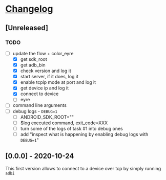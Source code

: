 # [Changelog](https://keepachangelog.com)
## [Unreleased]
### TODO
- [ ] update the flow + color_eyre
    - [x] get sdk_root
    - [x] get adb_bin
    - [x] check version and log it
    - [x] start server, if it does, log it
    - [x] enable tcpip mode at port and log it
    - [x] get device ip and log it
    - [x] connect to device
    - [ ] eyre
- [ ] command line arguments
- [ ] debug logs - `DEBUG=1`
    - [ ] ANDROID_SDK_ROOT=""
    - [ ] $log executed command, exit_code=XXX
    - [ ] turn some of the logs of task #1 into debug ones
    - [ ] add "inspect what is happening by enabling debug logs with `DEBUG=1`"

## [0.0.0] - 2020-10-24

This first version allows to connect to a device over tcp by simply running `adbi`
